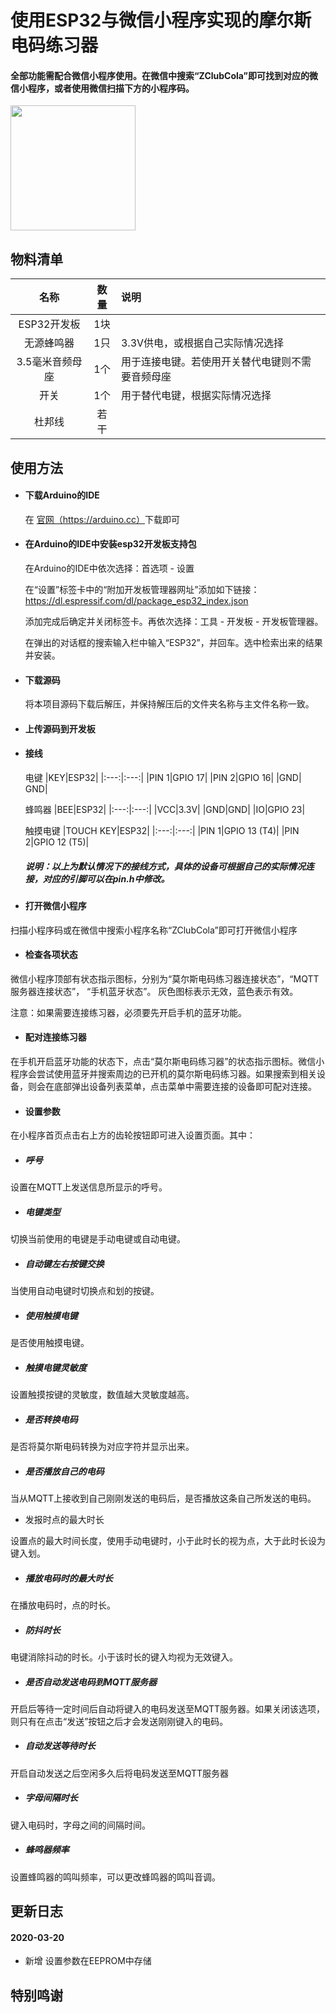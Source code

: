 # 使用ESP32与微信小程序实现的摩尔斯电码练习器
#### 全部功能需配合微信小程序使用。在微信中搜索“ZClubCola”即可找到对应的微信小程序，或者使用微信扫描下方的小程序码。

<div align=left> <img src = "https://tva1.sinaimg.cn/large/00831rSTgy1gcl8ate0vuj30by0bymz4.jpg" width="200px" />
</div>

## 物料清单
|名称|数量|说明|
|:---:|:---:|:---|
|ESP32开发板|1块||
|无源蜂鸣器|1只|3.3V供电，或根据自己实际情况选择|
|3.5毫米音频母座|1个|用于连接电键。若使用开关替代电键则不需要音频母座|
|开关|1个|用于替代电键，根据实际情况选择|
|杜邦线|若干||


## 使用方法
- #### 下载Arduino的IDE
	在 <a href = "https://arduino.cc" target = "__blank">官网（https://arduino.cc）</a>下载即可
- #### 在Arduino的IDE中安装esp32开发板支持包
	在Arduino的IDE中依次选择：首选项 - 设置 

	在“设置”标签卡中的“附加开发板管理器网址”添加如下链接：
	https://dl.espressif.com/dl/package_esp32_index.json

	添加完成后确定并关闭标签卡。再依次选择：工具 - 开发板 - 开发板管理器。

	在弹出的对话框的搜索输入栏中输入“ESP32”，并回车。选中检索出来的结果并安装。

- #### 下载源码
	将本项目源码下载后解压，并保持解压后的文件夹名称与主文件名称一致。

- #### 上传源码到开发板

- #### 接线
	电键
	|KEY|ESP32|
	|:---:|:---:|
	|PIN 1|GPIO 17|
	|PIN 2|GPIO 16|
	|GND| GND|

	蜂鸣器
	|BEE|ESP32|
	|:---:|:---:|
	|VCC|3.3V|
	|GND|GND|
	|IO|GPIO 23|

	触摸电键
	|TOUCH KEY|ESP32|
	|:---:|:---:|
	|PIN 1|GPIO 13 (T4)|
	|PIN 2|GPIO 12 (T5)|

	##### 说明：以上为默认情况下的接线方式，具体的设备可根据自己的实际情况连接，对应的引脚可以在pin.h中修改。

- #### 打开微信小程序
扫描小程序码或在微信中搜索小程序名称“ZClubCola”即可打开微信小程序

- #### 检查各项状态
微信小程序顶部有状态指示图标，分别为“莫尔斯电码练习器连接状态”，“MQTT服务器连接状态”， “手机蓝牙状态”。
灰色图标表示无效，蓝色表示有效。

注意：如果需要连接练习器，必须要先开启手机的蓝牙功能。

- #### 配对连接练习器
在手机开启蓝牙功能的状态下，点击“莫尔斯电码练习器”的状态指示图标。微信小程序会尝试使用蓝牙并搜索周边的已开机的莫尔斯电码练习器。如果搜索到相关设备，则会在底部弹出设备列表菜单，点击菜单中需要连接的设备即可配对连接。

- #### 设置参数
在小程序首页点击右上方的齿轮按钮即可进入设置页面。其中：
- ##### 呼号

设置在MQTT上发送信息所显示的呼号。

- ##### 电键类型

切换当前使用的电键是手动电键或自动电键。

- ##### 自动键左右按键交换

当使用自动电键时切换点和划的按键。

- ##### 使用触摸电键

是否使用触摸电键。

- ##### 触摸电键灵敏度

设置触摸按键的灵敏度，数值越大灵敏度越高。

- ##### 是否转换电码

是否将莫尔斯电码转换为对应字符并显示出来。

- ##### 是否播放自己的电码

当从MQTT上接收到自己刚刚发送的电码后，是否播放这条自己所发送的电码。

- 发报时点的最大时长

设置点的最大时间长度，使用手动电键时，小于此时长的视为点，大于此时长设为键入划。

- ##### 播放电码时的最大时长

在播放电码时，点的时长。

- ##### 防抖时长

电键消除抖动的时长。小于该时长的键入均视为无效键入。

- ##### 是否自动发送电码到MQTT服务器

开启后等待一定时间后自动将键入的电码发送至MQTT服务器。如果关闭该选项，则只有在点击“发送”按钮之后才会发送刚刚键入的电码。

- ##### 自动发送等待时长

开启自动发送之后空闲多久后将电码发送至MQTT服务器

- ##### 字母间隔时长

键入电码时，字母之间的间隔时间。

- ##### 蜂鸣器频率

设置蜂鸣器的鸣叫频率，可以更改蜂鸣器的鸣叫音调。






## 更新日志

#### 2020-03-20
- 新增 设置参数在EEPROM中存储


## 特别鸣谢